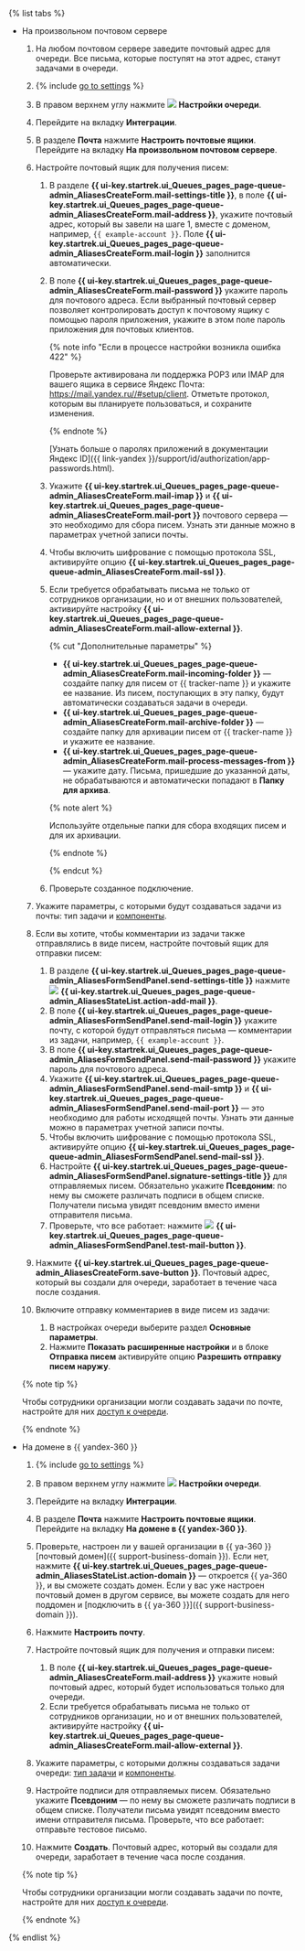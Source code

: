 {% list tabs %}

- На произвольном почтовом сервере

   1. На любом почтовом сервере заведите почтовый адрес для очереди. Все письма, которые поступят на этот адрес, станут задачами в очереди.
  
   1. {% include [go to settings](transition-page.md) %}

   1. В правом верхнем углу нажмите ![](../../_assets/tracker/svg/queue-settings.svg) **Настройки очереди**.

   1. Перейдите на вкладку **Интеграции**.

   1. В разделе **Почта** нажмите **Настроить почтовые ящики**. Перейдите на вкладку **На произвольном почтовом сервере**.
  
   1. Настройте почтовый ящик для получения писем:

      1. В разделе **{{ ui-key.startrek.ui_Queues_pages_page-queue-admin_AliasesCreateForm.mail-settings-title }}**, в поле **{{ ui-key.startrek.ui_Queues_pages_page-queue-admin_AliasesCreateForm.mail-address }}**, укажите почтовый адрес, который вы завели на шаге 1, вместе с доменом, например, `{{ example-account }}`. Поле **{{ ui-key.startrek.ui_Queues_pages_page-queue-admin_AliasesCreateForm.mail-login }}** заполнится автоматически.
      1. В поле **{{ ui-key.startrek.ui_Queues_pages_page-queue-admin_AliasesCreateForm.mail-password }}** укажите пароль для почтового адреса. Если выбранный почтовый сервер позволяет контролировать доступ к почтовому ящику с помощью пароля приложения, укажите в этом поле пароль приложения для почтовых клиентов. 
      
         {% note info "Если в процессе настройки возникла ошибка 422" %} 

            Проверьте активирована ли поддержка POP3 или IMAP для вашего ящика в сервисе Яндекс Почта: <https://mail.yandex.ru//#setup/client>. 
            Отметьте протокол, которым вы планируете пользоваться, и сохраните изменения.
   
         {% endnote %}

         [Узнать больше о паролях приложений в документации Яндекс ID]({{ link-yandex }}/support/id/authorization/app-passwords.html). 
                 
      1. Укажите **{{ ui-key.startrek.ui_Queues_pages_page-queue-admin_AliasesCreateForm.mail-imap }}** и **{{ ui-key.startrek.ui_Queues_pages_page-queue-admin_AliasesCreateForm.mail-port }}** почтового сервера — это необходимо для сбора писем. Узнать эти данные можно в параметрах учетной записи почты.
      1. Чтобы включить шифрование с помощью протокола SSL, активируйте опцию **{{ ui-key.startrek.ui_Queues_pages_page-queue-admin_AliasesCreateForm.mail-ssl }}**.
      1. Если требуется обрабатывать письма не только от сотрудников организации, но и от внешних пользователей, активируйте настройку **{{ ui-key.startrek.ui_Queues_pages_page-queue-admin_AliasesCreateForm.mail-allow-external }}**.
     
         {% cut "Дополнительные параметры" %}
   
         * **{{ ui-key.startrek.ui_Queues_pages_page-queue-admin_AliasesCreateForm.mail-incoming-folder }}** — создайте папку для писем от {{ tracker-name }} и укажите ее название. Из писем, поступающих в эту папку, будут автоматически создаваться задачи в очереди.
         * **{{ ui-key.startrek.ui_Queues_pages_page-queue-admin_AliasesCreateForm.mail-archive-folder }}** — создайте папку для архивации писем от {{ tracker-name }} и укажите ее название.
         * **{{ ui-key.startrek.ui_Queues_pages_page-queue-admin_AliasesCreateForm.mail-process-messages-from }}** — укажите дату. Письма, пришедшие до указанной даты, не обрабатываются и автоматически попадают в **Папку для архива**.

         {% note alert %}

         Используйте отдельные папки для сбора входящих писем и для их архивации.

         {% endnote %}

         {% endcut %}

      1. Проверьте созданное подключение.

   1. Укажите параметры, с которыми будут создаваться задачи из почты: тип задачи и [компоненты](../../tracker/manager/components.md).
  
   1. Если вы хотите, чтобы комментарии из задачи также отправлялись в виде писем, настройте почтовый ящик для отправки писем:
      1. В разделе **{{ ui-key.startrek.ui_Queues_pages_page-queue-admin_AliasesFormSendPanel.send-settings-title }}** нажмите ![](../../_assets/tracker/svg/add-address.svg) **{{ ui-key.startrek.ui_Queues_pages_page-queue-admin_AliasesStateList.action-add-mail }}**.
      1. В поле **{{ ui-key.startrek.ui_Queues_pages_page-queue-admin_AliasesFormSendPanel.send-mail-login }}** укажите почту, с которой будут отправляться письма — комментарии из задачи, например, `{{ example-account }}`.
      1. В поле **{{ ui-key.startrek.ui_Queues_pages_page-queue-admin_AliasesFormSendPanel.send-mail-password }}** укажите пароль для почтового адреса.
      1. Укажите **{{ ui-key.startrek.ui_Queues_pages_page-queue-admin_AliasesFormSendPanel.send-mail-smtp }}** и **{{ ui-key.startrek.ui_Queues_pages_page-queue-admin_AliasesFormSendPanel.send-mail-port }}** — это необходимо для работы исходящей почты. Узнать эти данные можно в параметрах учетной записи почты.
      1. Чтобы включить шифрование с помощью протокола SSL, активируйте опцию **{{ ui-key.startrek.ui_Queues_pages_page-queue-admin_AliasesFormSendPanel.send-mail-ssl }}**.
      1. Настройте **{{ ui-key.startrek.ui_Queues_pages_page-queue-admin_AliasesFormSendPanel.signature-settings-title }}** для отправляемых писем. Обязательно укажите **Псевдоним**: по нему вы сможете различать подписи в общем списке. Получатели письма увидят псевдоним вместо имени отправителя письма.
      1. Проверьте, что все работает: нажмите ![](../../_assets/tracker/svg/send-email.svg) **{{ ui-key.startrek.ui_Queues_pages_page-queue-admin_AliasesFormSendPanel.test-mail-button }}**.
  
   1. Нажмите **{{ ui-key.startrek.ui_Queues_pages_page-queue-admin_AliasesCreateForm.save-button }}**. Почтовый адрес, который вы создали для очереди, заработает в течение часа после создания.

   1. Включите отправку комментариев в виде писем из задачи:
      1. В настройках очереди выберите раздел **Основные параметры**. 
      1. Нажмите **Показать расширенные настройки** и в блоке **Отправка писем** активируйте опцию **Разрешить отправку писем наружу**.

  {% note tip %}

  Чтобы сотрудники организации могли создавать задачи по почте, настройте для них [доступ к очереди](../../tracker/manager/queue-access.md).

  {% endnote %}

- На домене в {{ yandex-360 }}

  1. {% include [go to settings](transition-page.md) %} 

  1. В правом верхнем углу нажмите ![](../../_assets/tracker/svg/queue-settings.svg) **Настройки очереди**.

  1. Перейдите на вкладку **Интеграции**.

  1. В разделе **Почта** нажмите **Настроить почтовые ящики**. Перейдите на вкладку **На домене в {{ yandex-360 }}**.
   
  1. Проверьте, настроен ли у вашей организации в {{ ya-360 }} [почтовый домен]({{ support-business-domain }}). Если нет, нажмите **{{ ui-key.startrek.ui_Queues_pages_page-queue-admin_AliasesStateList.action-domain }}** — откроется {{ ya-360 }}, и вы сможете создать домен. Если у вас уже настроен почтовый домен в другом сервисе, вы можете создать для него поддомен и [подключить в {{ ya-360 }}]({{ support-business-domain }}).
  
  1. Нажмите **Настроить почту**.
  
  1. Настройте почтовый ящик для получения и отправки писем:
     1. В поле **{{ ui-key.startrek.ui_Queues_pages_page-queue-admin_AliasesCreateForm.mail-address }}** укажите новый почтовый адрес, который будет использоваться только для очереди.
     1. Если требуется обрабатывать письма не только от сотрудников организации, но и от внешних пользователей, активируйте настройку **{{ ui-key.startrek.ui_Queues_pages_page-queue-admin_AliasesCreateForm.mail-allow-external }}**.
  
  1. Укажите параметры, с которыми должны создаваться задачи очереди: [тип задачи](../../tracker/manager/add-ticket-type.md) и [компоненты](../../tracker/manager/components.md).
  
  1. Настройте подписи для отправляемых писем. Обязательно укажите **Псевдоним** — по нему вы сможете различать подписи в общем списке. Получатели письма увидят псевдоним вместо имени отправителя письма. Проверьте, что все работает: отправьте тестовое письмо.

  1. Нажмите **Создать**. Почтовый адрес, который вы создали для очереди, заработает в течение часа после создания.

  {% note tip %}

  Чтобы сотрудники организации могли создавать задачи по почте, настройте для них [доступ к очереди](../../tracker/manager/queue-access.md).

  {% endnote %}

{% endlist %}